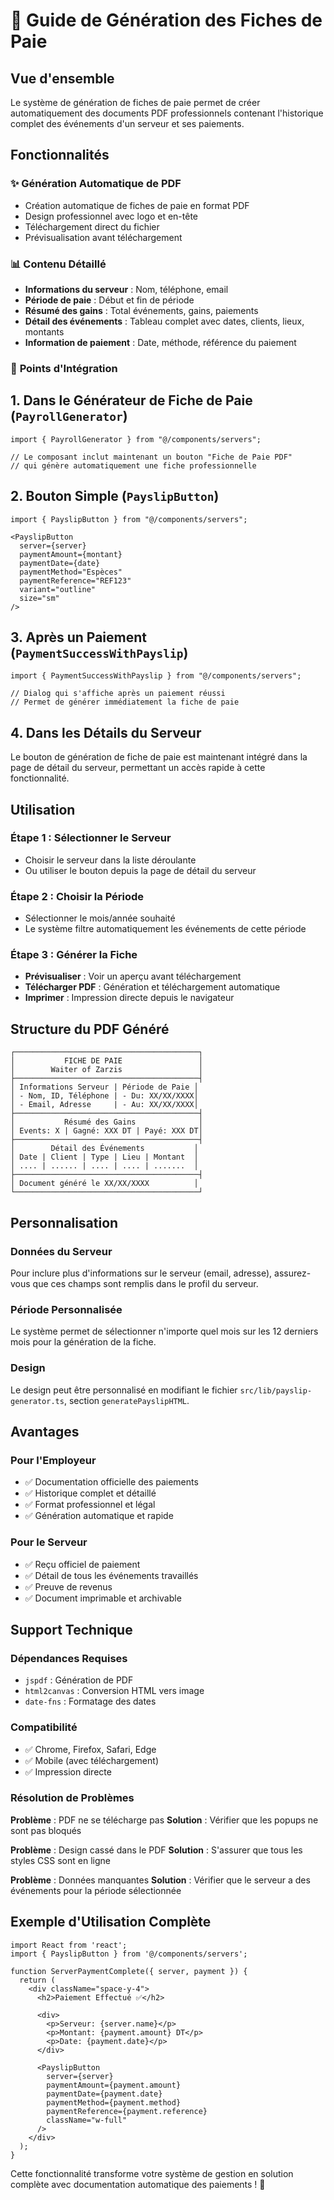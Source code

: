 # 📄 Guide de Génération des Fiches de Paie

## Vue d'ensemble

Le système de génération de fiches de paie permet de créer automatiquement des documents PDF professionnels contenant l'historique complet des événements d'un serveur et ses paiements.

## Fonctionnalités

### ✨ **Génération Automatique de PDF**
- Création automatique de fiches de paie en format PDF
- Design professionnel avec logo et en-tête
- Téléchargement direct du fichier
- Prévisualisation avant téléchargement

### 📊 **Contenu Détaillé**
- **Informations du serveur** : Nom, téléphone, email
- **Période de paie** : Début et fin de période
- **Résumé des gains** : Total événements, gains, paiements
- **Détail des événements** : Tableau complet avec dates, clients, lieux, montants
- **Information de paiement** : Date, méthode, référence du paiement

### 🎯 **Points d'Intégration**

## 1. **Dans le Générateur de Fiche de Paie** (`PayrollGenerator`)
```tsx
import { PayrollGenerator } from "@/components/servers";

// Le composant inclut maintenant un bouton "Fiche de Paie PDF"
// qui génère automatiquement une fiche professionnelle
```

## 2. **Bouton Simple** (`PayslipButton`)
```tsx
import { PayslipButton } from "@/components/servers";

<PayslipButton 
  server={server}
  paymentAmount={montant}
  paymentDate={date}
  paymentMethod="Espèces"
  paymentReference="REF123"
  variant="outline"
  size="sm"
/>
```

## 3. **Après un Paiement** (`PaymentSuccessWithPayslip`)
```tsx
import { PaymentSuccessWithPayslip } from "@/components/servers";

// Dialog qui s'affiche après un paiement réussi
// Permet de générer immédiatement la fiche de paie
```

## 4. **Dans les Détails du Serveur**
Le bouton de génération de fiche de paie est maintenant intégré dans la page de détail du serveur, permettant un accès rapide à cette fonctionnalité.

## Utilisation

### **Étape 1 : Sélectionner le Serveur**
- Choisir le serveur dans la liste déroulante
- Ou utiliser le bouton depuis la page de détail du serveur

### **Étape 2 : Choisir la Période**
- Sélectionner le mois/année souhaité
- Le système filtre automatiquement les événements de cette période

### **Étape 3 : Générer la Fiche**
- **Prévisualiser** : Voir un aperçu avant téléchargement
- **Télécharger PDF** : Génération et téléchargement automatique
- **Imprimer** : Impression directe depuis le navigateur

## Structure du PDF Généré

```
┌─────────────────────────────────────────┐
│           FICHE DE PAIE                 │
│        Waiter of Zarzis                 │
├─────────────────────────────────────────┤
│ Informations Serveur | Période de Paie │
│ - Nom, ID, Téléphone | - Du: XX/XX/XXXX│
│ - Email, Adresse     | - Au: XX/XX/XXXX│
├─────────────────────────────────────────┤
│           Résumé des Gains              │
│ Events: X | Gagné: XXX DT | Payé: XXX DT│
├─────────────────────────────────────────┤
│        Détail des Événements           │
│ Date | Client | Type | Lieu | Montant  │
│ .... | ...... | .... | .... | .......  │
├─────────────────────────────────────────┤
│ Document généré le XX/XX/XXXX          │
└─────────────────────────────────────────┘
```

## Personnalisation

### **Données du Serveur**
Pour inclure plus d'informations sur le serveur (email, adresse), assurez-vous que ces champs sont remplis dans le profil du serveur.

### **Période Personnalisée**
Le système permet de sélectionner n'importe quel mois sur les 12 derniers mois pour la génération de la fiche.

### **Design**
Le design peut être personnalisé en modifiant le fichier `src/lib/payslip-generator.ts`, section `generatePayslipHTML`.

## Avantages

### **Pour l'Employeur**
- ✅ Documentation officielle des paiements
- ✅ Historique complet et détaillé
- ✅ Format professionnel et légal
- ✅ Génération automatique et rapide

### **Pour le Serveur**
- ✅ Reçu officiel de paiement
- ✅ Détail de tous les événements travaillés
- ✅ Preuve de revenus
- ✅ Document imprimable et archivable

## Support Technique

### **Dépendances Requises**
- `jspdf` : Génération de PDF
- `html2canvas` : Conversion HTML vers image
- `date-fns` : Formatage des dates

### **Compatibilité**
- ✅ Chrome, Firefox, Safari, Edge
- ✅ Mobile (avec téléchargement)
- ✅ Impression directe

### **Résolution de Problèmes**

**Problème** : PDF ne se télécharge pas
**Solution** : Vérifier que les popups ne sont pas bloqués

**Problème** : Design cassé dans le PDF
**Solution** : S'assurer que tous les styles CSS sont en ligne

**Problème** : Données manquantes
**Solution** : Vérifier que le serveur a des événements pour la période sélectionnée

## Exemple d'Utilisation Complète

```tsx
import React from 'react';
import { PayslipButton } from '@/components/servers';

function ServerPaymentComplete({ server, payment }) {
  return (
    <div className="space-y-4">
      <h2>Paiement Effectué ✅</h2>
      
      <div>
        <p>Serveur: {server.name}</p>
        <p>Montant: {payment.amount} DT</p>
        <p>Date: {payment.date}</p>
      </div>

      <PayslipButton
        server={server}
        paymentAmount={payment.amount}
        paymentDate={payment.date}
        paymentMethod={payment.method}
        paymentReference={payment.reference}
        className="w-full"
      />
    </div>
  );
}
```

Cette fonctionnalité transforme votre système de gestion en solution complète avec documentation automatique des paiements ! 🚀
